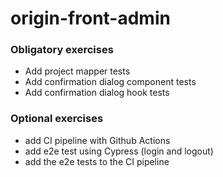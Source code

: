# origin-front-admin

### Obligatory exercises

- Add project mapper tests
- Add confirmation dialog component tests
- Add confirmation dialog hook tests

### Optional exercises

- add CI pipeline with Github Actions
- add e2e test using Cypress (login and logout)
- add the e2e tests to the CI pipeline
